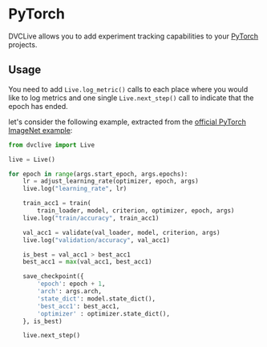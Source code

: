 # PyTorch

DVCLive allows you to add experiment tracking capabilities to your
[PyTorch](https://pytorch.org/) projects.

## Usage

You need to add `Live.log_metric()` calls to each place where you would like to
log metrics and one single `Live.next_step()` call to indicate that the epoch
has ended.

let's consider the following example, extracted from the
[official PyTorch ImageNet example](https://github.com/pytorch/examples/blob/main/imagenet/main.py):

```python
from dvclive import Live

live = Live()

for epoch in range(args.start_epoch, args.epochs):
    lr = adjust_learning_rate(optimizer, epoch, args)
    live.log("learning_rate", lr)

    train_acc1 = train(
        train_loader, model, criterion, optimizer, epoch, args)
    live.log("train/accuracy", train_acc1)

    val_acc1 = validate(val_loader, model, criterion, args)
    live.log("validation/accuracy", val_acc1)

    is_best = val_acc1 > best_acc1
    best_acc1 = max(val_acc1, best_acc1)

    save_checkpoint({
        'epoch': epoch + 1,
        'arch': args.arch,
        'state_dict': model.state_dict(),
        'best_acc1': best_acc1,
        'optimizer' : optimizer.state_dict(),
    }, is_best)

    live.next_step()
```
